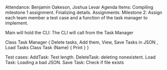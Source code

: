 Attendance: Benjamin Oakeson, Joshua Levar
Agenda Items: Compiling milestone 1 assignment. Finalizing details.
Assignments: 
Milestone 2: Assign each team member a test case and a function of the task manager to implement. 

Main will hold the CLI:
The CLI will call from the Task Manager

Class Task Manager {
	Delete tasks, Add them, View, Save Tasks in JSON , Load Tasks
Class Task (Name) {
	Print
}
}

Test cases:
AddTask: Test length.
DeleteTask: deleting nonexistent.
Load Task: Loading a bad JSON.
Save Task: Check if file exists
